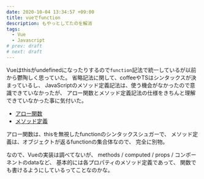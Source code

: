 ```yaml
---
date: 2020-10-04 13:34:57 +09:00
title: vueでfunction
description: もやっとしてたのを解消
tags:
  - Vue
  - Javascript
# prev: draft
# next: draft
---
```


Vueはthisがundefinedになったりするので`function`記法で統一しているが以前から鬱陶しく思っていた。
省略記法に関して、coffeeやTSはシンタックスが決まっているし、
JavaScriptのメソッド定義記法は、使う機会がなかったので意識できていなかったが、
アロー関数とメソッド定義記法の仕様をきちんと理解できていなかった事に気付いた。

- [アロー関数](https://developer.mozilla.org/ja/docs/Web/JavaScript/Reference/Functions/Arrow_functions#Browser_compatibility)
- [メソッド定義](https://developer.mozilla.org/ja/docs/Web/JavaScript/Reference/Functions/Method_definitions#Browser_compatibility)

アロー関数は、thisを無視したfunctionのシンタックスシュガーで、
メソッド定義は、オブジェクトが返るfunctionの集合体なので、
完全に別物。

なので、Vueの実装は調べてないが、
methods / computed / props / コンポーネントのdataなど、
基本的には各プロパティのメソッド定義であって、
関数でも書けるようにしているってことなのかな。

